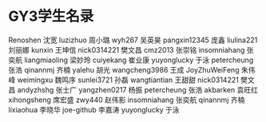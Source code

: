 GY3学生名录
========
Renoshen  沈宽
luzizhuo  周小璐
wyh267    吴英昊
pangxin12345 庞鑫
liulina221 刘丽娜
kunxin 王坤信
nick0314221 樊文昌
cmz2013 张崇铭
insomniahang 张奕航
liangmiaoling 梁妙玲
cuiyekang 崔业康
yuyonglucky  于泳
petercheung 张浩
qinannmj 齐楠
yalehu  胡光 
wangcheng3986 王成
JoyZhuWeiFeng 朱伟峰
weimingxu 魏鸣序
sunlei3721 孙磊 
wangtiantian 王甜甜
nick0314221 樊文昌
andyzhshg 张士广
yangzhen0217 杨振 
petercheung 张浩
akbarken 袁旺红
xihongsheng 席宏盛 
zwy440 赵伟影
insomniahang 张奕航
qinannmj 齐楠 
lixiaohua 李晓华
joe-github 李嘉涛
yuyonglucky  于泳 
